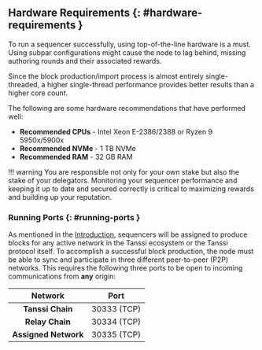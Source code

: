 ## Hardware Requirements {: #hardware-requirements }

To run a sequencer successfully, using top-of-the-line hardware is a must. Using subpar configurations might cause the node to lag behind, missing authoring rounds and their associated rewards.

Since the block production/import process is almost entirely single-threaded, a higher single-thread performance provides better results than a higher core count. 

The following are some hardware recommendations that have performed well:

- **Recommended CPUs** - Intel Xeon E-2386/2388 or Ryzen 9 5950x/5900x
- **Recommended NVMe** - 1 TB NVMe
- **Recommended RAM** - 32 GB RAM

!!! warning 
    You are responsible not only for your own stake but also the stake of your delegators. Monitoring your sequencer performance and keeping it up to date and secured correctly is critical to maximizing rewards and building up your reputation.

### Running Ports {: #running-ports }

As mentioned in the [Introduction](#introduction), sequencers will be assigned to produce blocks for any active network in the Tanssi ecosystem or the Tanssi protocol itself. To accomplish a successful block production, the node must be able to sync and participate in three different peer-to-peer (P2P) networks. This requires the following three ports to be open to incoming communications from **any** origin:

|       Network        |    Port     |
|:--------------------:|:-----------:|
|   **Tanssi Chain**   | 30333 (TCP) |
|   **Relay Chain**    | 30334 (TCP) |
| **Assigned Network** | 30335 (TCP) |

